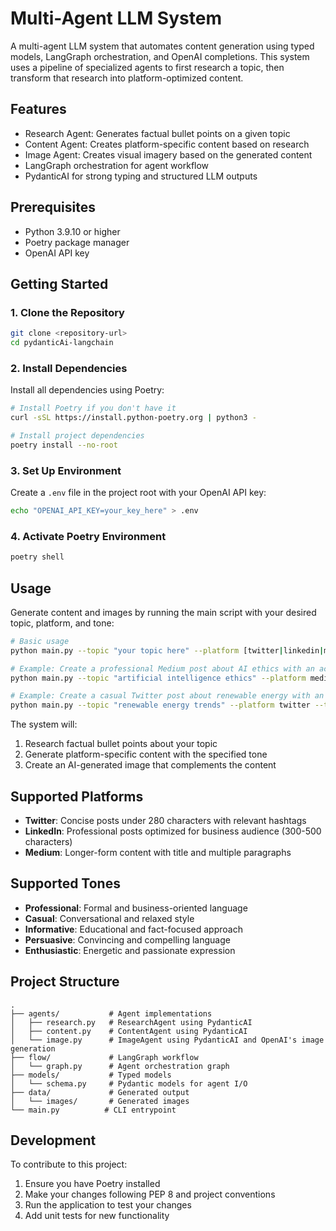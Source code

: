 # Multi-Agent LLM System

A multi-agent LLM system that automates content generation using typed models, LangGraph orchestration, and OpenAI completions. This system uses a pipeline of specialized agents to first research a topic, then transform that research into platform-optimized content.

## Features

- Research Agent: Generates factual bullet points on a given topic
- Content Agent: Creates platform-specific content based on research
- Image Agent: Creates visual imagery based on the generated content
- LangGraph orchestration for agent workflow
- PydanticAI for strong typing and structured LLM outputs

## Prerequisites

- Python 3.9.10 or higher
- Poetry package manager
- OpenAI API key

## Getting Started

### 1. Clone the Repository

```bash
git clone <repository-url>
cd pydanticAi-langchain
```

### 2. Install Dependencies

Install all dependencies using Poetry:

```bash
# Install Poetry if you don't have it
curl -sSL https://install.python-poetry.org | python3 -

# Install project dependencies
poetry install --no-root
```

### 3. Set Up Environment

Create a `.env` file in the project root with your OpenAI API key:

```bash
echo "OPENAI_API_KEY=your_key_here" > .env
```

### 4. Activate Poetry Environment

```bash
poetry shell
```

## Usage

Generate content and images by running the main script with your desired topic, platform, and tone:

```bash
# Basic usage
python main.py --topic "your topic here" --platform [twitter|linkedin|medium] --tone [professional|casual|informative]

# Example: Create a professional Medium post about AI ethics with an accompanying image
python main.py --topic "artificial intelligence ethics" --platform medium --tone professional

# Example: Create a casual Twitter post about renewable energy with an accompanying image
python main.py --topic "renewable energy trends" --platform twitter --tone casual
```

The system will:
1. Research factual bullet points about your topic
2. Generate platform-specific content with the specified tone
3. Create an AI-generated image that complements the content

## Supported Platforms

- **Twitter**: Concise posts under 280 characters with relevant hashtags
- **LinkedIn**: Professional posts optimized for business audience (300-500 characters)
- **Medium**: Longer-form content with title and multiple paragraphs

## Supported Tones

- **Professional**: Formal and business-oriented language
- **Casual**: Conversational and relaxed style
- **Informative**: Educational and fact-focused approach
- **Persuasive**: Convincing and compelling language
- **Enthusiastic**: Energetic and passionate expression

## Project Structure

```
.
├── agents/           # Agent implementations
│   ├── research.py   # ResearchAgent using PydanticAI
│   ├── content.py    # ContentAgent using PydanticAI
│   └── image.py      # ImageAgent using PydanticAI and OpenAI's image generation
├── flow/             # LangGraph workflow
│   └── graph.py      # Agent orchestration graph
├── models/           # Typed models
│   └── schema.py     # Pydantic models for agent I/O
├── data/             # Generated output
│   └── images/       # Generated images
└── main.py          # CLI entrypoint
```

## Development

To contribute to this project:

1. Ensure you have Poetry installed
2. Make your changes following PEP 8 and project conventions
3. Run the application to test your changes
4. Add unit tests for new functionality


